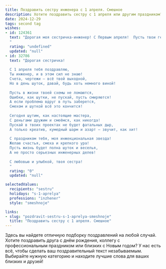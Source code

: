 ```yaml
---
title: Поздравить сестру инженера с 1 апреля. Смешное
description: Хотите поздравить сестру с 1 апреля или другим праздником? Наш ИИ создаст незабываемое поздравление, а вы обязательно выделитесь среди других.  
date: 2024-12-29
tags: second tag
wishes:
- id: 124361
  text: "Дорогая моя сестричка-инженер! С Первым апреля!  Пусть твои гениальные инженерные решения сегодня помогут тебе избежать всех первоапрельских розыгрышей, а если нет —  пусть они будут настолько блестящими, что все твои \"жертвы\"  в восхищении забудут о мести!  Желаю тебе море юмора, крепких нервов и побольше креативных идей —  как на работе, так и в борьбе с шутниками!
  "
  rating: "undefined"
  updated: "null"
- id: 32786
  text: "Дорогая сестричка!
  
  С 1 апреля тебя поздравляю,
  Ты инженер, и в этом сил не знаю!
  Счета, чертежи – всё твой выходной,
  Но в день шуток, давай, будь хоть немного виной!
  
  Пусть в жизни твоей схемы не ломаются,
  Ошибки, как шутки, не пускай, пусть смиряются!
  А если проблема вдруг в путь заберется,
  Смехом и шуткой всё это кончится!
  
  Сегодня шутим, как настоящие мастера,
  С деньгами дружим и смеёмся, как никогда!
  Пускай в твоих проектах не будет фатальных дыр,
  А только креатив, кумедный шарм и азарт – звучит, как хит!
  
  С праздником тебя, моя инжекциональная звезда!
  Желаю счастья, смеха и крепкого ура!
  Пусть жизнь будет полна шуток и веселья,
  А не просто серьезных инженерных делев!
  
  С любовью и улыбкой, твоя сестра!
  "
  rating: "0"
  updated: "null"

selectedValues:
  recipients: "sestru"
  holidays: "s-1-aprelya"
  professions: "inzhener"
  style: "smeshnoje"

links:
- slug: "pozdravit-sestru-s-1-aprelya-smeshnoje"
  title: "Поздравить сестру с 1 апреля. Смешное"
---
```


Здесь вы найдете отличную подборку поздравлений на любой случай. 
Хотите поздравить друга с днём рождения, коллегу с профессиональным праздником или близких с Новым годом? У нас есть всё, чтобы сделать ваш поздравительный текст незабываемым. Выбирайте нужную категорию и находите лучшие слова для ваших близких и друзей!
